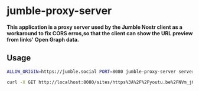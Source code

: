 # jumble-proxy-server

__This application is a proxy server used by the Jumble Nostr client as a workaround to fix CORS erros,so that the client can show the URL preview from links' Open Graph data.__

## Usage
```sh
ALLOW_ORIGIN=https://jumble.social PORT=8080 jumble-proxy-server server
```

```sh
curl -X GET http://localhost:8080/sites/https%3A%2F%2Fyoutu.be%2FNVm_jGdwTjQ%3Fsi%3DblYLT44WrrPjL9gU
```

